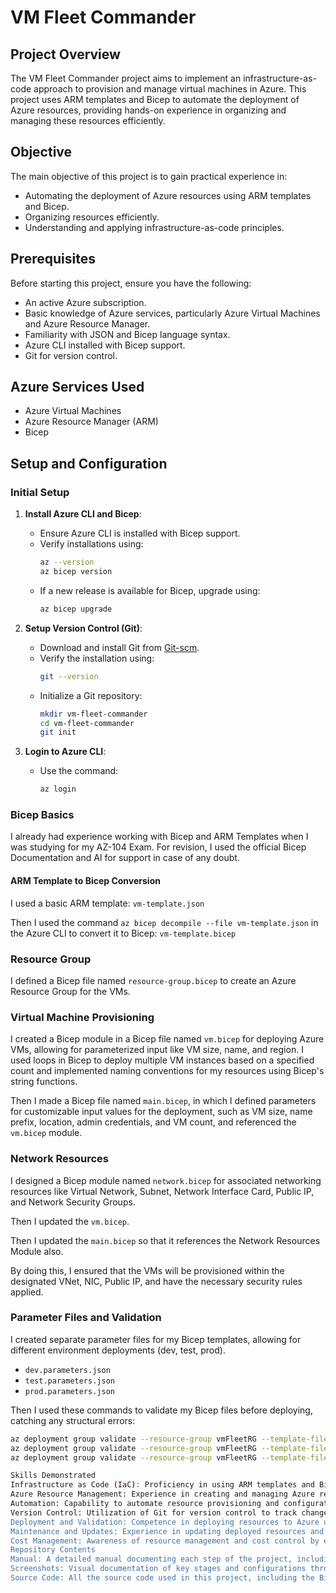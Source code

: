 # VM Fleet Commander

## Project Overview
The VM Fleet Commander project aims to implement an infrastructure-as-code approach to provision and manage virtual machines in Azure. This project uses ARM templates and Bicep to automate the deployment of Azure resources, providing hands-on experience in organizing and managing these resources efficiently.

## Objective
The main objective of this project is to gain practical experience in:
- Automating the deployment of Azure resources using ARM templates and Bicep.
- Organizing resources efficiently.
- Understanding and applying infrastructure-as-code principles.

## Prerequisites
Before starting this project, ensure you have the following:
- An active Azure subscription.
- Basic knowledge of Azure services, particularly Azure Virtual Machines and Azure Resource Manager.
- Familiarity with JSON and Bicep language syntax.
- Azure CLI installed with Bicep support.
- Git for version control.

## Azure Services Used
- Azure Virtual Machines
- Azure Resource Manager (ARM)
- Bicep

## Setup and Configuration

### Initial Setup
1. **Install Azure CLI and Bicep**:
   - Ensure Azure CLI is installed with Bicep support.
   - Verify installations using:
     ```bash
     az --version
     az bicep version
     ```
   - If a new release is available for Bicep, upgrade using:
     ```bash
     az bicep upgrade
     ```

2. **Setup Version Control (Git)**:
   - Download and install Git from [Git-scm](https://git-scm.com/download/win).
   - Verify the installation using:
     ```bash
     git --version
     ```
   - Initialize a Git repository:
     ```bash
     mkdir vm-fleet-commander
     cd vm-fleet-commander
     git init
     ```

3. **Login to Azure CLI**:
   - Use the command:
     ```bash
     az login
     ```

### Bicep Basics
I already had experience working with Bicep and ARM Templates when I was studying for my AZ-104 Exam. For revision, I used the official Bicep Documentation and AI for support in case of any doubt.

#### ARM Template to Bicep Conversion
I used a basic ARM template: `vm-template.json`

Then I used the command `az bicep decompile --file vm-template.json` in the Azure CLI to convert it to Bicep: `vm-template.bicep`

### Resource Group
I defined a Bicep file named `resource-group.bicep` to create an Azure Resource Group for the VMs.

### Virtual Machine Provisioning
I created a Bicep module in a Bicep file named `vm.bicep` for deploying Azure VMs, allowing for parameterized input like VM size, name, and region. I used loops in Bicep to deploy multiple VM instances based on a specified count and implemented naming conventions for my resources using Bicep's string functions.

Then I made a Bicep file named `main.bicep`, in which I defined parameters for customizable input values for the deployment, such as VM size, name prefix, location, admin credentials, and VM count, and referenced the `vm.bicep` module.

### Network Resources
I designed a Bicep module named `network.bicep` for associated networking resources like Virtual Network, Subnet, Network Interface Card, Public IP, and Network Security Groups.

Then I updated the `vm.bicep`.

Then I updated the `main.bicep` so that it references the Network Resources Module also.

By doing this, I ensured that the VMs will be provisioned within the designated VNet, NIC, Public IP, and have the necessary security rules applied.

### Parameter Files and Validation
I created separate parameter files for my Bicep templates, allowing for different environment deployments (dev, test, prod).

- `dev.parameters.json`
- `test.parameters.json`
- `prod.parameters.json`

Then I used these commands to validate my Bicep files before deploying, catching any structural errors:
```bash
az deployment group validate --resource-group vmFleetRG --template-file main.bicep --parameters @dev.parameters.json
az deployment group validate --resource-group vmFleetRG --template-file main.bicep --parameters @test.parameters.json
az deployment group validate --resource-group vmFleetRG --template-file main.bicep --parameters @prod.parameters.json

Skills Demonstrated
Infrastructure as Code (IaC): Proficiency in using ARM templates and Bicep to define, deploy, and manage Azure resources. Ability to convert ARM templates to Bicep, showcasing knowledge in both tools.
Azure Resource Management: Experience in creating and managing Azure resources, including VMs, virtual networks, network security groups, and public IPs. Skill in parameterizing deployments for flexibility and scalability across different environments (development, testing, production).
Automation: Capability to automate resource provisioning and configuration using Bicep and Azure CLI. Implementation of loops and parameterized inputs to streamline and simplify complex deployments.
Version Control: Utilization of Git for version control to track changes and manage the project's codebase effectively.
Deployment and Validation: Competence in deploying resources to Azure using Azure CLI commands. Thorough validation of deployment templates to ensure error-free infrastructure setup.
Maintenance and Updates: Experience in updating deployed resources and maintaining infrastructure state. Regularly pulling updates for tools like Azure CLI and Bicep to leverage the latest features and improvements.
Cost Management: Awareness of resource management and cost control by ensuring the deletion of unused resources post-testing.
Repository Contents
Manual: A detailed manual documenting each step of the project, including configurations, testing procedures, and troubleshooting tips.
Screenshots: Visual documentation of key stages and configurations throughout the project, providing a visual guide and reference.
Source Code: All the source code used in this project, including the Bicep templates and parameter files, organized in the Source_Code folder.
